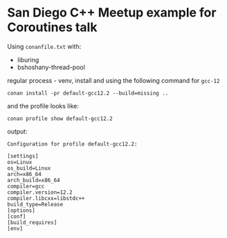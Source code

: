 # San Diego C++ Meetup example for Coroutines talk

Using `conanfile.txt` with:
- liburing
- bshoshany-thread-pool

regular process - venv, install and using the following command for `gcc-12`

```shell
conan install -pr default-gcc12.2 --build=missing ..
```
and the profile looks like:
```shell
conan profile show default-gcc12.2
```
output:
```text
Configuration for profile default-gcc12.2:

[settings]
os=Linux
os_build=Linux
arch=x86_64
arch_build=x86_64
compiler=gcc
compiler.version=12.2
compiler.libcxx=libstdc++
build_type=Release
[options]
[conf]
[build_requires]
[env]

```
